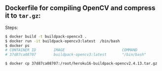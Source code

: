 ## Dockerfile for compiling OpenCV and compress it to `tar.gz`:

Steps:

```sh
$ docker build -t buildpack-opencv3 .
$ docker run -it buildpack-opencv3:latest  /bin/bash
$ docker ps
# CONTAINER ID        IMAGE                          COMMAND                  CREATED
# 37d87ca08707        buildpack-opencv3:latest       "/bin/bash"              10 seconds ago

$ docker cp 37d87ca08707:/root/heroku16-buildpack-opencv2.4.13.tar.gz ./
```
